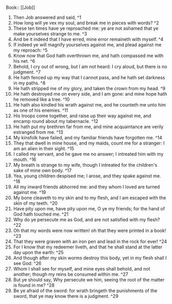  Book:: [[Job]]
 1. Then Job answered and said, ^1
 2. How long will ye vex my soul, and break me in pieces with words? ^2
 3. These ten times have ye reproached me: ye are not ashamed that ye make yourselves strange to me. ^3
 4. And be it indeed that I have erred, mine error remaineth with myself. ^4
 5. If indeed ye will magnify yourselves against me, and plead against me my reproach: ^5
 6. Know now that God hath overthrown me, and hath compassed me with his net. ^6
 7. Behold, I cry out of wrong, but I am not heard: I cry aloud, but there is no judgment. ^7
 8. He hath fenced up my way that I cannot pass, and he hath set darkness in my paths. ^8
 9. He hath stripped me of my glory, and taken the crown from my head. ^9
 10. He hath destroyed me on every side, and I am gone: and mine hope hath he removed like a tree. ^10
 11. He hath also kindled his wrath against me, and he counteth me unto him as one of his enemies. ^11
 12. His troops come together, and raise up their way against me, and encamp round about my tabernacle. ^12
 13. He hath put my brethren far from me, and mine acquaintance are verily estranged from me. ^13
 14. My kinsfolk have failed, and my familiar friends have forgotten me. ^14
 15. They that dwell in mine house, and my maids, count me for a stranger: I am an alien in their sight. ^15
 16. I called my servant, and he gave me no answer; I intreated him with my mouth. ^16
 17. My breath is strange to my wife, though I intreated for the children's sake of mine own body. ^17
 18. Yea, young children despised me; I arose, and they spake against me. ^18
 19. All my inward friends abhorred me: and they whom I loved are turned against me. ^19
 20. My bone cleaveth to my skin and to my flesh, and I am escaped with the skin of my teeth. ^20
 21. Have pity upon me, have pity upon me, O ye my friends; for the hand of God hath touched me. ^21
 22. Why do ye persecute me as God, and are not satisfied with my flesh? ^22
 23. Oh that my words were now written! oh that they were printed in a book! ^23
 24. That they were graven with an iron pen and lead in the rock for ever! ^24
 25. For I know that my redeemer liveth, and that he shall stand at the latter day upon the earth: ^25
 26. And though after my skin worms destroy this body, yet in my flesh shall I see God: ^26
 27. Whom I shall see for myself, and mine eyes shall behold, and not another; though my reins be consumed within me. ^27
 28. But ye should say, Why persecute we him, seeing the root of the matter is found in me? ^28
 29. Be ye afraid of the sword: for wrath bringeth the punishments of the sword, that ye may know there is a judgment. ^29

